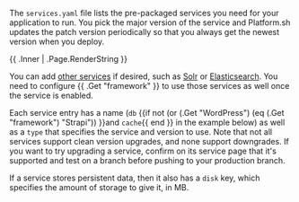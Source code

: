 The `services.yaml` file lists the pre-packaged services you need for your application to run.
You pick the major version of the service and Platform.sh updates the patch version periodically
so that you always get the newest version when you deploy.

{{ .Inner | .Page.RenderString }}

You can add [other services](/add-services/_index.md) if desired,
such as [Solr](/add-services/solr.md) or [Elasticsearch](/add-services/elasticsearch.md).
You need to configure {{ .Get "framework" }} to use those services as well once the service is enabled.

Each service entry has a name (`db` {{if not (or (.Get "WordPress") (eq (.Get "framework") "Strapi")) }}and `cache`{{ end }} in the example below)
as well as a `type` that specifies the service and version to use.
Note that not all services support clean version upgrades, and none support downgrades.
If you want to try upgrading a service,
confirm on its service page that it's supported
and test on a branch before pushing to your production branch.

If a service stores persistent data,
then it also has a `disk` key, which specifies the amount of storage to give it, in MB.
